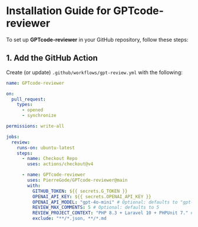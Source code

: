 # Installation Guide for GPTcode-reviewer

To set up **GPTcode-reviewer** in your GitHub repository, follow these steps:

## **1. Add the GitHub Action**
Create (or update) `.github/workflows/gpt-review.yml` with the following:

```yaml
name: GPTcode-reviewer

on:
  pull_request:
    types:
      - opened
      - synchronize

permissions: write-all

jobs:
  review:
    runs-on: ubuntu-latest
    steps:
      - name: Checkout Repo
        uses: actions/checkout@v4

      - name: GPTcode-reviewer
        uses: PierreGode/GPTcode-reviewer@main
        with:
          GITHUB_TOKEN: ${{ secrets.G_TOKEN }}
          OPENAI_API_KEY: ${{ secrets.OPENAI_API_KEY }}
          OPENAI_API_MODEL: "gpt-4o-mini" # Optional: defaults to "gpt-4o-mini"
          REVIEW_MAX_COMMENTS: 5 # Optional: defaults to 5
          REVIEW_PROJECT_CONTEXT: "PHP 8.3 + Laravel 10 + PHPUnit 7." # Optional
          exclude: "**/*.json, **/*.md
